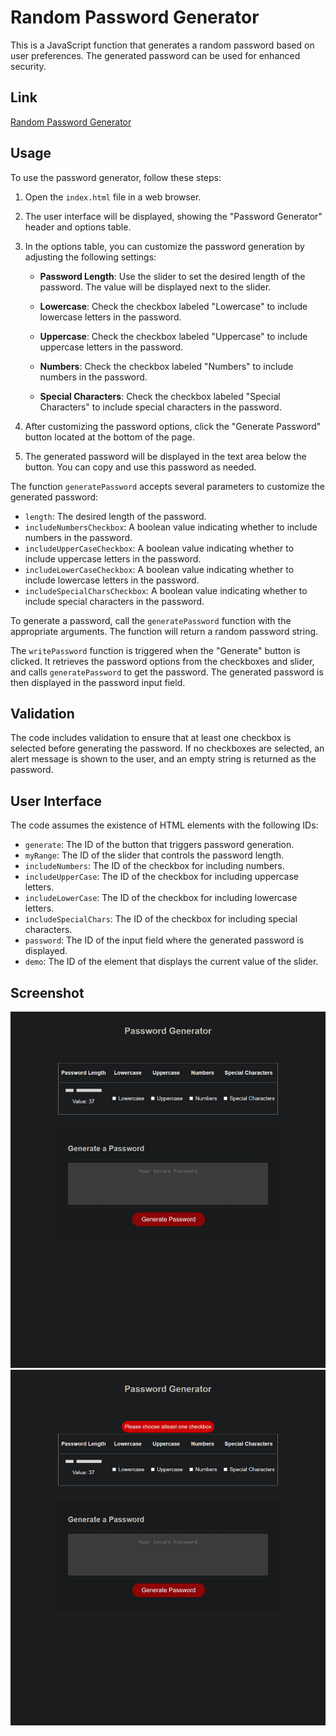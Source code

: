 # Random Password Generator

This is a JavaScript function that generates a random password based on user preferences. The generated password can be used for enhanced security.

## Link

[Random Password Generator](https://mwangir.github.io/module3-Password-Generator/)

## Usage

To use the password generator, follow these steps:

1. Open the `index.html` file in a web browser.

2. The user interface will be displayed, showing the "Password Generator" header and options table.

3. In the options table, you can customize the password generation by adjusting the following settings:

   - **Password Length**: Use the slider to set the desired length of the password. The value will be displayed next to the slider.

   - **Lowercase**: Check the checkbox labeled "Lowercase" to include lowercase letters in the password.

   - **Uppercase**: Check the checkbox labeled "Uppercase" to include uppercase letters in the password.

   - **Numbers**: Check the checkbox labeled "Numbers" to include numbers in the password.

   - **Special Characters**: Check the checkbox labeled "Special Characters" to include special characters in the password.

4. After customizing the password options, click the "Generate Password" button located at the bottom of the page.

5. The generated password will be displayed in the text area below the button. You can copy and use this password as needed.

The function `generatePassword` accepts several parameters to customize the generated password:

- `length`: The desired length of the password.
- `includeNumbersCheckbox`: A boolean value indicating whether to include numbers in the password.
- `includeUpperCaseCheckbox`: A boolean value indicating whether to include uppercase letters in the password.
- `includeLowerCaseCheckbox`: A boolean value indicating whether to include lowercase letters in the password.
- `includeSpecialCharsCheckbox`: A boolean value indicating whether to include special characters in the password.

To generate a password, call the `generatePassword` function with the appropriate arguments. The function will return a random password string.

The `writePassword` function is triggered when the "Generate" button is clicked. It retrieves the password options from the checkboxes and slider, and calls `generatePassword` to get the password. The generated password is then displayed in the password input field.

## Validation

The code includes validation to ensure that at least one checkbox is selected before generating the password. If no checkboxes are selected, an alert message is shown to the user, and an empty string is returned as the password.

## User Interface

The code assumes the existence of HTML elements with the following IDs:

- `generate`: The ID of the button that triggers password generation.
- `myRange`: The ID of the slider that controls the password length.
- `includeNumbers`: The ID of the checkbox for including numbers.
- `includeUpperCase`: The ID of the checkbox for including uppercase letters.
- `includeLowerCase`: The ID of the checkbox for including lowercase letters.
- `includeSpecialChars`: The ID of the checkbox for including special characters.
- `password`: The ID of the input field where the generated password is displayed.
- `demo`: The ID of the element that displays the current value of the slider.

## Screenshot

![Random Password Generator](./assets/images/Password-Generator.png)
![Random Password Generator](./assets/images/Password-Generator_1.png)
